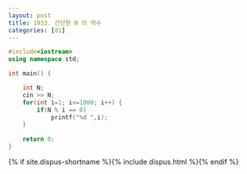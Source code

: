 ```yaml
---
layout: post
title: 1933. 간단한 N 의 약수
categories: [d1]
---
```


```cpp
#include<iostream>
using namespace std;

int main() {

    int N;
    cin >> N;
    for(int i=1; i<=1000; i++) {
        if(N % i == 0)
    		printf("%d ",i);    
    }
    
    return 0;
}
```

{% if site.dispus-shortname %}{% include dispus.html %}{% endif %}